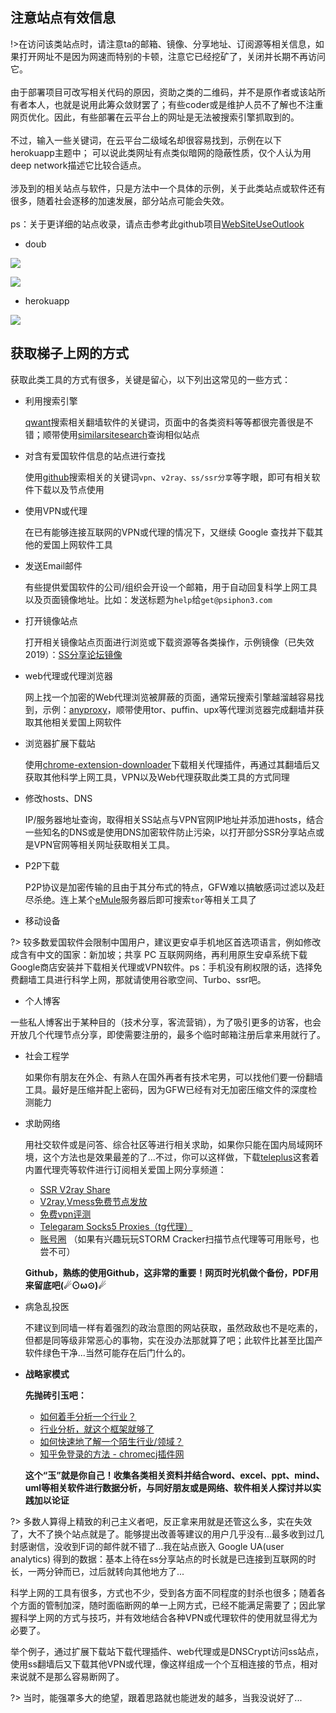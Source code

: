 ## 注意站点有效信息

!>在访问该类站点时，请注意ta的邮箱、镜像、分享地址、订阅源等相关信息，如果打开网址不是因为网速而特别的卡顿，注意它已经挖矿了，关闭并长期不再访问它。<br><br>
由于部署项目可改写相关代码的原因，资助之类的二维码，并不是原作者或该站所有者本人，也就是说用此筹众敛财罢了；有些coder或是维护人员不了解也不注重网页优化。因此，有些部署在云平台上的网址是无法被搜索引擎抓取到的。<br><br>
不过，输入一些关键词，在云平台二级域名却很容易找到，示例在以下herokuapp主题中； 可以说此类网址有点类似暗网的隐蔽性质，仅个人认为用deep network描述它比较合适点。<br><br>
涉及到的相关站点与软件，只是方法中一个具体的示例，关于此类站点或软件还有很多，随着社会逐移的加速发展，部分站点可能会失效。<br><br>
ps：关于更详细的站点收录，请点击参考此github项目[WebSiteUseOutlook](https://github.com/hoodiearon/WebSiteOutlook)

* doub

![](https://i.postimg.cc/QdbQ863Q/doub-io-sxsx-131.png)


![](https://i.postimg.cc/KjBTdffg/doub-io-sxsx-132.png)

* herokuapp

![](https://i.postimg.cc/Nft2K1bp/2018-05-01-191319.png)


## 获取梯子上网的方式

获取此类工具的方式有很多，关键是留心，以下列出这常见的一些方式：

* 利用搜索引擎

    [qwant](https://www.qwant.com/)搜索相关翻墙软件的关键词，页面中的各类资料等等都很完善很是不错；顺带使用[similarsitesearch](https://www.similarsitesearch.com/cn/)查询相似站点

* 对含有爱国软件信息的站点进行查找

    使用[github](https://www.github.com/)搜索相关的关键词`vpn`、`v2ray、ss/ssr分享`等字眼，即可有相关软件下载以及节点使用

* 使用VPN或代理

    在已有能够连接互联网的VPN或代理的情况下，又继续 Google 查找并下载其他的爱国上网软件工具

* 发送Email邮件

    有些提供爱国软件的公司/组织会开设一个邮箱，用于自动回复科学上网工具以及页面镜像地址。比如：发送标题为`help`给`get@psiphon3.com`

* 打开镜像站点

    打开相关镜像站点页面进行浏览或下载资源等各类操作，示例镜像（已失效 2019）：[SS分享论坛镜像](https://www.ssrshare.xyz/)

* web代理或代理浏览器

    网上找一个加密的Web代理浏览被屏蔽的页面，通常玩搜索引擎越溜越容易找到，示例：[anyproxy](https://www.anyproxy.cn/)，顺带使用tor、puffin、upx等代理浏览器完成翻墙并获取其他相关爱国上网软件

* 浏览器扩展下载站

    使用[chrome-extension-downloader](https://chrome-extension-downloader.com/)下载相关代理插件，再通过其翻墙后又获取其他科学上网工具，VPN以及Web代理获取此类工具的方式同理

* 修改hosts、DNS

    IP/服务器地址查询，取得相关SS站点与VPN官网IP地址并添加进hosts，结合一些知名的DNS或是使用DNS加密软件防止污染，以打开部分SSR分享站点或是VPN官网等相关网址获取相关工具。

* P2P下载

    P2P协议是加密传输的且由于其分布式的特点，GFW难以搞敏感词过滤以及赶尽杀绝。连上某个[eMule](https://www.emule-project.net/home/perl/general.cgi?l=42)服务器后即可搜索`tor`等相关工具了

* 移动设备

 ?> 较多数爱国软件会限制中国用户，建议更安卓手机地区首选项语言，例如修改成含有中文的国家：新加坡；共享 PC 互联网网络，再利用原生安卓系统下载Google商店安装并下载相关代理或VPN软件。ps：手机没有刷权限的话，选择免费翻墙工具进行科学上网，那就请使用谷歌空间、Turbo、ssr吧。

* 个人博客

 一些私人博客出于某种目的（技术分享，客流营销），为了吸引更多的访客，也会开放几个代理节点分享，即使需要注册的，最多个临时邮箱注册后拿来用就行了。

* 社会工程学

    如果你有朋友在外企、有熟人在国外再者有技术宅男，可以找他们要一份翻墙工具。最好是压缩并配上密码，因为GFW已经有对无加密压缩文件的深度检测能力

* 求助网络

    用社交软件或是问答、综合社区等进行相关求助，如果你只能在国内局域网环境，这个方法也是效果最差的了...不过，你可以这样做，下载[teleplus](https://play.google.com/store/apps/details?id=in.teleplus&hl=zh)这套着内置代理壳等软件进行订阅相关爱国上网分享频道：
    * [SSR V2ray Share](https://t.me/freeshadowsock)
    * [V2ray,Vmess免费节点发放](https://t.me/V2list)
    * [免费vpn评测](https://t.me/vpnchina)
    * [Telegaram Socks5 Proxies（tg代理）](https://t.me/TgProxies)
    * [账号圈](https://t.me/XRAcc) （如果有兴趣玩玩STORM Cracker扫描节点代理等可用账号，也尝不可）
    
    **Github，熟练的使用Github，这非常的重要！网页时光机做个备份，PDF用来留底吧(☄⊙ω⊙)☄**

* 病急乱投医

    不建议到同墙一样有着强烈的政治意图的网站获取，虽然政敌也不是吃素的，但都是同等级非常恶心的事物，实在没办法那就算了吧；此软件比甚至比国产软件绿色干净...当然可能存在后门什么的。

* **战略家模式**

   **先抛砖引玉吧：**

    * [如何着手分析一个行业？](https://www.zhihu.com/question/20219092)
    * [行业分析，就这个框架就够了](https://zhuanlan.zhihu.com/p/42983413)
    * [如何快速地了解一个陌生行业/领域？](https://www.zhihu.com/question/19698319)
    * [知乎免登录的方法 - chromecj插件网](http://chromecj.com/productivity/2019-05/2681.html)
   
    **这个“玉”就是你自己！收集各类相关资料并结合word、excel、ppt、mind、uml等相关软件进行数据分析，与同好朋友或是网络、软件相关人探讨并以实践加以论证**

?> 多数人算得上精致的利己主义者吧，反正拿来用就是还管这么多，实在失效了，大不了换个站点就是了。能够提出改善等建议的用户几乎没有...最多收到过几封感谢信，没收到F词的邮件就不错了...我在站点嵌入 Google UA(user analytics) 得到的数据：基本上待在ss分享站点的时长就是已连接到互联网的时长，一两分钟而已，过后就转向其他地方了...

科学上网的工具有很多，方式也不少，受到各方面不同程度的封杀也很多；随着各个方面的管制加深，随时面临断网的单一上网方式，已经不能满足需要了；因此掌握科学上网的方式与技巧，并有效地结合各种VPN或代理软件的使用就显得尤为必要了。

举个例子，通过扩展下载站下载代理插件、web代理或是DNSCrypt访问ss站点，使用ss翻墙后又下载其他VPN或代理，像这样组成一个个互相连接的节点，相对来说就不是那么容易断网了。

?> 当时，能强罩多大的绝望，跟着思路就也能迸发的越多，当我没说好了...

<!-- 以下是个人进行科学上网的方式总览图：

<!-- ![](https://ipfs.io/ipfs/QmRhbqdGy8wmZhnE68D8uesrEgDFAsp2pcJE2frMuKfrvs?1.png) -->

<!-- ![](https://i.postimg.cc/Bbx7pj5R/2018-05-05-154505.png) -->